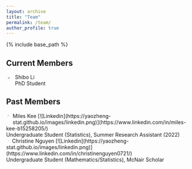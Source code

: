 ```yaml
---
layout: archive
title: "Team"
permalink: /team/
author_profile: true
---
```


{% include base_path %}

## Current Members

<img src="https://yaozheng-stat.github.io/images/profile_Shibo.jpg" align="left" style="zoom:27.07%;padding: 30px 50px 50px 20px;" /> 
Shibo Li<br>
PhD Student

<br clear="left">

## Past Members

<img src="https://yaozheng-stat.github.io/images/profile_Miles.png"  align="left"  style="zoom:20%;padding: 30px 50px 50px 20px;" /> 
Miles Kee [![Linkedin](https://yaozheng-stat.github.io/images/linkedin.png)](https://www.linkedin.com/in/miles-kee-b15258205/) <br>
Undergraduate Student (Statistics), Summer Research Assistant (2022)

<br clear="left">

<img src="https://yaozheng-stat.github.io/images/profile_Christine.jpg" align="left" style="zoom:12.36%;padding: 50px 70px 50px 40px;" />
Christine Nguyen [![Linkedin](https://yaozheng-stat.github.io/images/linkedin.png)](https://www.linkedin.com/in/christinenguyen0721/) <br>
Undergraduate Student (Mathematics/Statistics), McNair Scholar 

<br clear="left">